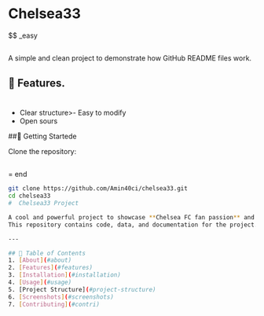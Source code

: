 # Chelsea33
$$
_easy
##
A simple and clean project to demonstrate how GitHub README files work.

## 🔧 Features.
##

#
- Clear structure>- Easy to modify
- Open sours

 ##🚀 Getting Startede

Clone the repository:
##
= end
```bash
git clone https://github.com/Amin40ci/chelsea33.git
cd chelsea33
#  Chelsea33 Project

A cool and powerful project to showcase **Chelsea FC fan passion** and coding skills.  
This repository contains code, data, and documentation for the project.

---

## 📜 Table of Contents
1. [About](#about)
2. [Features](#features)
3. [Installation](#installation)
4. [Usage](#usage)
5. [Project Structure](#project-structure)
6. [Screenshots](#screenshots)
7. [Contributing](#contri)

